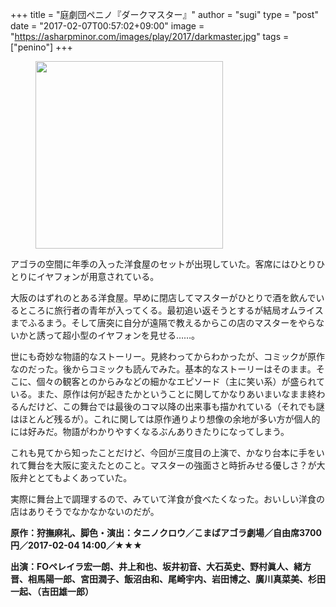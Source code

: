 +++
title = "庭劇団ペニノ『ダークマスター』"
author = "sugi"
type = "post"
date = "2017-02-07T00:57:02+09:00"
image = "https://asharpminor.com/images/play/2017/darkmaster.jpg"
tags = ["penino"]
+++
<figure class="alignleft"><img src="/images/play/2017/darkmaster.jpg" alt="" style="width: 300px !important;"></figure>

アゴラの空間に年季の入った洋食屋のセットが出現していた。客席にはひとりひとりにイヤフォンが用意されている。

大阪のはずれのとある洋食屋。早めに閉店してマスターがひとりで酒を飲んでいるところに旅行者の青年が入ってくる。最初追い返そうとするが結局オムライスまでふるまう。そして唐突に自分が遠隔で教えるからこの店のマスターをやらないかと誘って超小型のイヤフォンを見せる……。

世にも奇妙な物語的なストーリー。見終わってからわかったが、コミックが原作なのだった。後からコミックも読んでみた。基本的なストーリーはそのまま。そこに、個々の観客とのからみなどの細かなエピソード（主に笑い系）が盛られている。また、原作は何が起きたかということに関してかなりあいまいなまま終わるんだけど、この舞台では最後のコマ以降の出来事も描かれている（それでも謎はほとんど残るが）。これに関しては原作通りより想像の余地が多い方が個人的には好みだ。物語がわかりやすくなるぶんありきたりになってしまう。

これも見てから知ったことだけど、今回が三度目の上演で、かなり台本に手をいれて舞台を大阪に変えたとのこと。マスターの強面さと時折みせる優しさ？が大阪弁ととてもよくあっていた。

実際に舞台上で調理するので、みていて洋食が食べたくなった。おいしい洋食の店はありそうでなかなかないのだが。

**原作：狩撫麻礼、脚色・演出：タニノクロウ／こまばアゴラ劇場／自由席3700円／2017-02-04 14:00／★★★**

**出演：FOペレイラ宏一朗、井上和也、坂井初音、大石英史、野村眞人、緒方晋、相馬陽一郎、宮田潤子、飯沼由和、尾崎宇内、岩田博之、廣川真菜美、杉田一起、（吉田雄一郎）**
